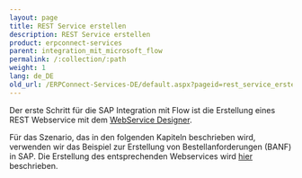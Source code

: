 ```yaml
---
layout: page
title: REST Service erstellen
description: REST Service erstellen
product: erpconnect-services
parent: integration_mit_microsoft_flow
permalink: /:collection/:path
weight: 1
lang: de_DE
old_url: /ERPConnect-Services-DE/default.aspx?pageid=rest_service_erstellen
---
```


Der erste Schritt für die SAP Integration mit Flow ist die Erstellung eines REST Webservice mit dem [WebService Designer](../../webservices). 

Für das Szenario, das in den folgenden Kapiteln beschrieben wird, verwenden wir das Beispiel zur Erstellung von Bestellanforderungen (BANF) in SAP. Die Erstellung des entsprechenden Webservices wird [hier](../../webservices/ecsc-rest-webservices) beschrieben.
